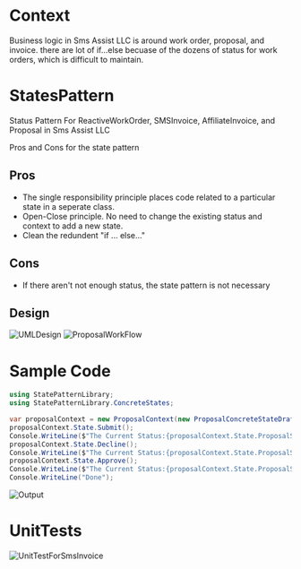 # Context
Business logic in Sms Assist LLC is around work order, proposal, and invoice. there are lot of if...else becuase of the dozens of status for work orders, which is difficult to maintain.


# StatesPattern
Status Pattern For ReactiveWorkOrder, SMSInvoice, AffiliateInvoice, and Proposal in Sms Assist LLC


Pros and Cons for the state pattern
## Pros
* The single responsibility principle places code related to a particular state in a seperate class.
* Open-Close principle. No need to change the existing status and context to add a new state.
* Clean the redundent "if ... else..."

## Cons
* If there aren't not enough status, the state pattern is not necessary



## Design

![UMLDesign](https://github.com/memoryfraction/StatusPattern/blob/main/Documents/Figs/UMLDesign.png)
![ProposalWorkFlow](https://github.com/memoryfraction/StatusPattern/blob/main/Documents/Figs/Proposal%20workflow.png)


# Sample Code

```C#
using StatePatternLibrary;
using StatePatternLibrary.ConcreteStates;

var proposalContext = new ProposalContext(new ProposalConcreteStateDraft());
proposalContext.State.Submit();
Console.WriteLine($"The Current Status:{proposalContext.State.ProposalStatus}");
proposalContext.State.Decline();
Console.WriteLine($"The Current Status:{proposalContext.State.ProposalStatus}");
proposalContext.State.Approve();
Console.WriteLine($"The Current Status:{proposalContext.State.ProposalStatus}");
Console.WriteLine("Done");
```
![Output](https://github.com/memoryfraction/StatusPattern/blob/main/Documents/Figs/Output.png)

# UnitTests
![UnitTestForSmsInvoice](https://github.com/memoryfraction/StatusPattern/blob/main/Documents/Figs/UnittestForSmsInvoices.png)

